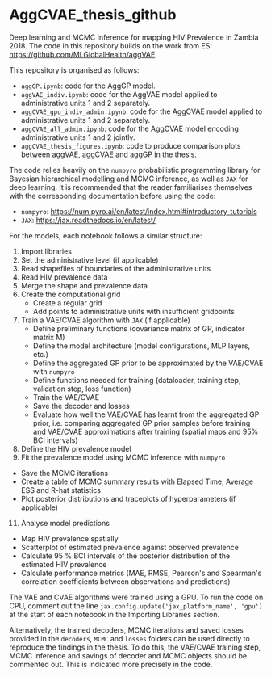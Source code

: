 # AggCVAE_thesis_github
Deep learning and MCMC inference for mapping HIV Prevalence in Zambia 2018. The code in this repository builds on the work from ES: https://github.com/MLGlobalHealth/aggVAE.

This repository is organised as follows:

- `aggGP.ipynb`: code for the AggGP model.
- `aggVAE_indiv.ipynb`:  code for the AggVAE model applied to administrative units 1 and 2 separately.
- `aggCVAE_gpu_indiv_admin.ipynb`: code for the AggCVAE model applied to administrative units 1 and 2 separately.
- `aggCVAE_all_admin.ipynb`:  code for the AggCVAE model encoding administrative units 1 and 2 jointly.
- `aggCVAE_thesis_figures.ipynb`: code to produce comparison plots between aggVAE, aggCVAE and aggGP in the thesis.

The code relies heavily on the `numpyro` probabilistic programming library for Bayesian hierarchical modelling and MCMC inference, as well as `JAX` for deep learning. 
It is recommended that the reader familiarises themselves with the corresponding documentation before using the code:
- `numpyro`: https://num.pyro.ai/en/latest/index.html#introductory-tutorials
- `JAX`: https://jax.readthedocs.io/en/latest/

For the models, each notebook follows a similar structure:

1. Import libraries
2. Set the administrative level (if applicable)
3. Read shapefiles of boundaries of the administrative units
4. Read HIV prevalence data
5. Merge the shape and prevalence data
6. Create the computational grid
   - Create a regular grid
   - Add points to administrative units with insufficient gridpoints 
8. Train a VAE/CVAE algorithm with `JAX` (if applicable) 
   - Define preliminary functions (covariance matrix of GP, indicator matrix M)
   - Define the model architecture (model configurations, MLP layers, etc.)
   - Define the aggregated GP prior to be approximated by the VAE/CVAE with `numpyro`
   - Define functions needed for training (dataloader, training step, validation step, loss function)
   - Train the VAE/CVAE
   - Save the decoder and losses
   - Evaluate how well the VAE/CVAE has learnt from the aggregated GP prior, i.e. comparing aggregated GP prior samples before training and VAE/CVAE approximations after training (spatial maps and 95% BCI intervals)
9. Define the HIV prevalence model
10. Fit the prevalence model using MCMC inference with `numpyro`
   - Save the MCMC iterations
   - Create a table of MCMC summary results with Elapsed Time, Average ESS and R-hat statistics
   - Plot posterior distributions and traceplots of hyperparameters (if applicable)
11. Analyse model predictions
   - Map HIV prevalence spatially
   - Scatterplot of estimated prevalence against observed prevalence
   - Calculate 95 % BCI intervals of the posterior distribution of the estimated HIV prevalence
   - Calculate performance metrics (MAE, RMSE, Pearson's and Spearman's correlation coefficients between observations and predictions)


The VAE and CVAE algorithms were trained using a GPU. To run the code on CPU, comment out the line `jax.config.update('jax_platform_name', 'gpu')` at the start of each notebook in the Importing Libraries section.

Alternatively, the trained decoders, MCMC iterations and saved losses provided in the `decoders`, `MCMC` and `losses` folders can be used directly to reproduce the findings in the thesis. To do this, the VAE/CVAE training step, MCMC inference and savings of decoder and MCMC objects should be commented out. This is indicated more precisely in the code.


   


 
